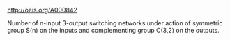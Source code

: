 http://oeis.org/A000842

Number of n-input 3-output switching networks under action of symmetric group S(n) on the inputs and complementing group C(3,2) on the outputs.
